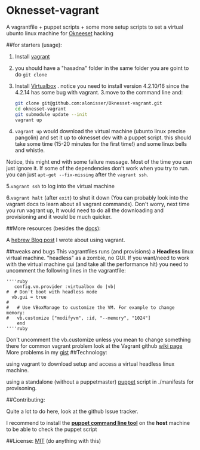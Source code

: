 Oknesset-vagrant
================

A vagrantfile + puppet scripts + some more setup scripts to set a virtual ubunto linux machine for [Okneeset](https://github.com/hasadna/Open-Knesset) hacking


##for starters (usage):

1. Install [vagrant](http://www.vagrantup.com/)
2. you should have a "hasadna" folder in the same folder you are goint to do ```git clone```
3. Install [Virtualbox](https://www.virtualbox.org/wiki/Download_Old_Builds_4_2) . notice you need to install version 4.2.10/16 since the 4.2.14 has some bug with vagrant. 
3.move to the command line and:


    ```bash
    git clone git@github.com:alonisser/Oknesset-vagrant.git  
    cd oknesset-vagrant  
    git submodule update --init  
    vagrant up
    ```

4. ```vagrant up``` would download the virtual machine (ubunto linux precise pangolin) and set it up to oknesset dev with a puppet script. this should take some time (15-20 minutes for the first time!) and some linux bells and whistle.

Notice, this might end with some failure message. Most of the time you can just ignore it. If some of the dependencies don't work when you try to run. you can just ```apt-get --fix-missing``` after the ```vagrant ssh```.

5.```vagrant ssh``` to log into the virtual machine

6.```vagrant halt``` (after ```exit```) to shut it down (You can probably look into the vagrant docs to learn about all vagrant commands). Don't worry, next time you run vagrant up, It would need to do all the downloading and provisioning and it would be much quicker.



##More resources (besides the [docs](http://docs.vagrantup.com/v2/)):

A [hebrew Blog post](http://4p-tech.co.il/blog/?p=1741) I wrote about using vagrant.

##tweaks and bugs
This vagrantfiles runs (and provisions) a **Headless** linux virtual machine. "headless" as a zombie, no GUI. If you want/need to work with the virtual machine gui (and take all the performance hit) you need to uncomment the following lines in the vagrantfile:

    ''''ruby
       config.vm.provider :virtualbox do |vb|
    #  # Don't boot with headless mode
      vb.gui = true
    #
    #   # Use VBoxManage to customize the VM. For example to change memory:
    #   vb.customize ["modifyvm", :id, "--memory", "1024"]
    	end
    ''''ruby
Don't uncomment the vb.customize unless you mean to change something there
for common vagrant problem look at the Vagrant github [wiki page](https://github.com/mitchellh/vagrant/wiki/%60vagrant-up%60-hangs-at-%22Waiting-for-VM-to-boot.-This-can-take-a-few-minutes%22)
More problems in my [gist](https://gist.github.com/alonisser/6225223)
##Technology:

using vagrant to download setup and access a virtual headless linux machine.  

using a standalone (without a puppetmaster) [puppet](https://puppetlabs.com/) script in ./manifests for provisoning.

##Contributing:

Quite a lot to do here, look at the github Issue tracker.

I recommend to install the **[puppet command line tool](http://docs.puppetlabs.com/guides/installation.html)** on the **host** machine to be able to check the puppet script

##License:
[MIT](http://opensource.org/licenses/MIT) (do anything with this)
